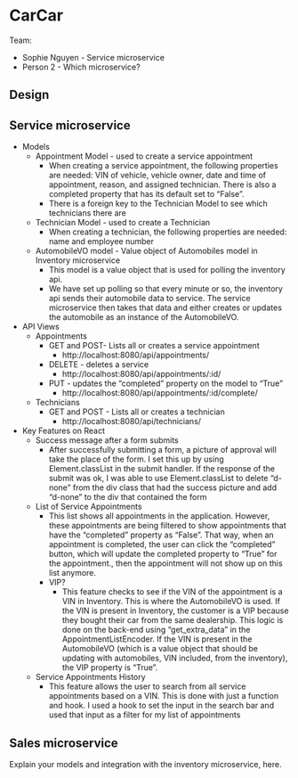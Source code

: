 # CarCar

Team:

* Sophie Nguyen - Service microservice
* Person 2 - Which microservice?

## Design

## Service microservice

* Models
	* Appointment Model - used to create a service appointment
		* When creating a service appointment, the following properties are needed: VIN of vehicle, vehicle owner, date and time of appointment, reason, and assigned technician. There is also a completed property that has its default set to “False”.
		* There is a foreign key to the Technician Model to see which technicians there are
	* Technician Model - used to create a Technician
		* When creating a technician, the following properties are needed: name and employee number
	* AutomobileVO model - Value object of Automobiles model in Inventory microservice
		* This model is a value object that is used for polling the inventory api.
		* We have set up polling so that every minute or so, the inventory api sends their automobile data to service. The service microservice then takes that data and either creates or updates the automobile as an instance of the AutomobileVO.
* API Views
	* Appointments
		* GET and POST- Lists all or creates a service appointment
			* http://localhost:8080/api/appointments/
		* DELETE - deletes a service
			* http://localhost:8080/api/appointments/:id/
		* PUT - updates the “completed” property on the model to “True”
			* http://localhost:8080/api/appointments/:id/complete/
	* Technicians
		* GET and POST - Lists all or creates a technician
			* http://localhost:8080/api/technicians/
* Key Features on React
	* Success message after a form submits
		* After successfully submitting a form, a picture of approval will take the place of the form. I set this up by using Element.classList in the submit handler.  If the response of the submit was ok, I was able to use Element.classList to delete “d-none” from the div class that had the success picture and add “d-none” to the div that contained the form
	* List of Service Appointments
		* This list shows all appointments in the application. However, these appointments are being filtered to show appointments that have the “completed” property as “False”. That way, when an appointment is completed, the user can click the “completed” button, which will update the completed property to “True” for the appointment., then the appointment will not show up on this list anymore.
		* VIP?
			* This feature checks to see if the VIN of the appointment is a VIN in Inventory.  This is where the AutomobileVO is used. If the VIN is present in Inventory, the customer is a VIP because they bought their car from the same dealership. This logic is done on the back-end using “get_extra_data” in the AppointmentListEncoder. If the VIN is present in the AutomobileVO (which is a value object that should be updating with automobiles, VIN included, from the inventory), the VIP property is “True”.
	* Service Appointments History
		* This feature allows the user to search from all service appointments based on a VIN. This is done with just a function and hook. I used a hook to set the input in the search bar and used that input as a filter for my list of appointments

## Sales microservice

Explain your models and integration with the inventory
microservice, here.
